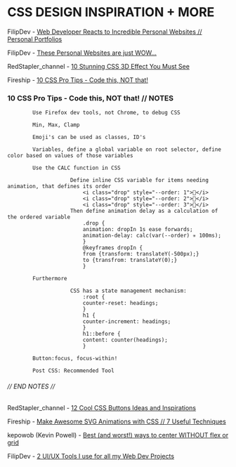 # CSS DESIGN INSPIRATION + MORE

FilipDev - [Web Developer Reacts to Incredible Personal Websites // Personal Portfolios](https://www.youtube.com/watch?v=BZqzhmlTkAc)

FilipDev - [These Personal Websites are just WOW...](https://youtu.be/S7V0-QvYbdo)

RedStapler_channel - [10 Stunning CSS 3D Effect You Must See](https://www.youtube.com/watch?v=bjUoQbSJDJs)

Fireship - [10 CSS Pro Tips - Code this, NOT that!](https://www.youtube.com/watch?v=Qhaz36TZG5Y)

### 10 CSS Pro Tips - Code this, NOT that! // NOTES

            Use Firefox dev tools, not Chrome, to debug CSS

            Min, Max, Clamp

            Emoji's can be used as classes, ID's

            Variables, define a global variable on root selector, define color based on values of those variables

            Use the CALC function in CSS

                        Define inline CSS variable for items needing animation, that defines its order
                            <i class="drop" style="--order: 1">🍌</i>
                            <i class="drop" style="--order: 2">🍓</i>
                            <i class="drop" style="--order: 3">🍒</i>
                        Then define animation delay as a calculation of the ordered variable
                            .drop {
                            animation: dropIn 1s ease forwards;
                            animation-delay: calc(var(--order) ✳ 100ms);
                            }
                            @keyframes dropIn {
                            from {transform: translateY(-500px);}
                            to {transfrom: translateY(0);}
                            }

            Furthermore

                        CSS has a state management mechanism:
                            :root {
                            counter-reset: headings;
                            }
                            h1 {
                            counter-increment: headings;
                            }
                            h1::before {
                            content: counter(headings);
                            }

            Button:focus, focus-within!

            Post CSS: Recommended Tool

###### // END NOTES // ######

RedStapler_channel - [12 Cool CSS Buttons Ideas and Inspirations](https://www.youtube.com/watch?v=XYiZg0msGwU)

Fireship - [Make Awesome SVG Animations with CSS // 7 Useful Techniques](https://youtu.be/UTHgr6NLeEw)

kepowob (Kevin Powell) - [Best (and worst!) ways to center WITHOUT flex or grid](https://youtu.be/87YMCtsBoCM)

FilipDev - [2 UI/UX Tools I use for all my Web Dev Projects](https://youtu.be/18IXRGhlyKg)

[]()

[]()